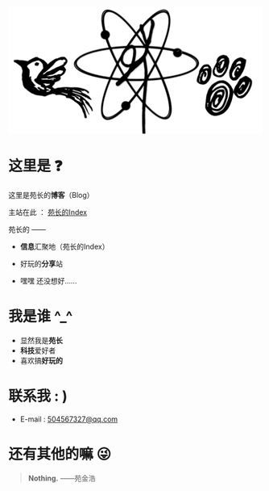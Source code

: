 

![](https://raw.githubusercontent.com/YuanZ1949/MyBlogImage/master/Github%20Blog.png)



# 这里是 :question:

这里是苑长的**博客**（Blog）

主站在此 ： [苑长的Index](https://yuanz1949.github.io/)

苑长的 ——

- **信息**汇聚地（苑长的Index）

- 好玩的**分享**站

- 嘿嘿 还没想好……



# 我是谁  \^_^

- 显然我是**苑长**
- **科技**爱好者
- 喜欢搞**好玩的**




# 联系我 : )

- E-mail : 504567327@qq.com



# 还有其他的嘛 :stuck_out_tongue_winking_eye:

> **Nothing.**
>                 ——苑金浩
